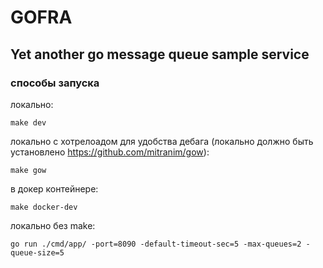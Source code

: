 # GOFRA

## Yet another go message queue sample service

### способы запуска

локально:

```make dev```

локально с хотрелоадом для удобства дебага (локально должно быть установлено https://github.com/mitranim/gow):

```make gow```

в докер контейнере:

```make docker-dev```

локально без make:

```go run ./cmd/app/ -port=8090 -default-timeout-sec=5 -max-queues=2 -queue-size=5```
